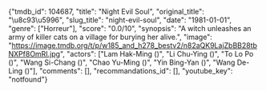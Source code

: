 {"tmdb_id": 104687, "title": "Night Evil Soul", "original_title": "\u8c93\u5996", "slug_title": "night-evil-soul", "date": "1981-01-01", "genre": ["Horreur"], "score": "0.0/10", "synopsis": "A witch unleashes an army of killer cats on a village for burying her alive.", "image": "https://image.tmdb.org/t/p/w185_and_h278_bestv2/n82aQK9LajZbBB28tbNXPf8OmRI.jpg", "actors": ["Lam Hak-Ming ()", "Li Chu-Ying ()", "To Lo Po ()", "Wang Si-Chang ()", "Chao Yu-Ming ()", "Yin Bing-Yan ()", "Wang De-Ling ()"], "comments": [], "recommandations_id": [], "youtube_key": "notfound"}
